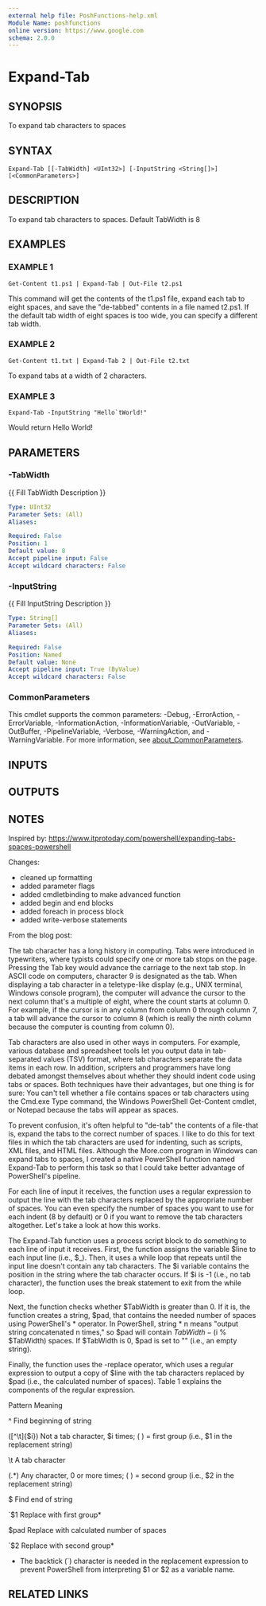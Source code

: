 ```yaml
---
external help file: PoshFunctions-help.xml
Module Name: poshfunctions
online version: https://www.google.com
schema: 2.0.0
---
```


# Expand-Tab

## SYNOPSIS
To expand tab characters to spaces

## SYNTAX

```
Expand-Tab [[-TabWidth] <UInt32>] [-InputString <String[]>] [<CommonParameters>]
```

## DESCRIPTION
To expand tab characters to spaces.
Default TabWidth is 8

## EXAMPLES

### EXAMPLE 1
```
Get-Content t1.ps1 | Expand-Tab | Out-File t2.ps1
```

This command will get the contents of the t1.ps1 file, expand each tab to eight
spaces, and save the "de-tabbed" contents in a file named t2.ps1.
If the default
tab width of eight spaces is too wide, you can specify a different tab width.

### EXAMPLE 2
```
Get-Content t1.txt | Expand-Tab 2 | Out-File t2.txt
```

To expand tabs at a width of 2 characters.

### EXAMPLE 3
```
Expand-Tab -InputString "Hello`tWorld!"
```

Would return
Hello   World!

## PARAMETERS

### -TabWidth
{{ Fill TabWidth Description }}

```yaml
Type: UInt32
Parameter Sets: (All)
Aliases:

Required: False
Position: 1
Default value: 8
Accept pipeline input: False
Accept wildcard characters: False
```

### -InputString
{{ Fill InputString Description }}

```yaml
Type: String[]
Parameter Sets: (All)
Aliases:

Required: False
Position: Named
Default value: None
Accept pipeline input: True (ByValue)
Accept wildcard characters: False
```

### CommonParameters
This cmdlet supports the common parameters: -Debug, -ErrorAction, -ErrorVariable, -InformationAction, -InformationVariable, -OutVariable, -OutBuffer, -PipelineVariable, -Verbose, -WarningAction, and -WarningVariable. For more information, see [about_CommonParameters](http://go.microsoft.com/fwlink/?LinkID=113216).

## INPUTS

## OUTPUTS

## NOTES
Inspired by: https://www.itprotoday.com/powershell/expanding-tabs-spaces-powershell

Changes:
* cleaned up formatting
* added parameter flags
* added cmdletbinding to make advanced function
* added begin and end blocks
* added foreach in process block
* added write-verbose statements

From the blog post:

The tab character has a long history in computing. 
Tabs were introduced in
typewriters, where typists could specify one or more tab stops on the page.
Pressing the Tab key would advance the carriage to the next tab stop. 
In ASCII
code on computers, character 9 is designated as the tab. 
When displaying a tab
character in a teletype-like display (e.g., UNIX terminal, Windows console
program), the computer will advance the cursor to the next column that's a
multiple of eight, where the count starts at column 0.
For example, if the
cursor is in any column from column 0 through column 7, a tab will advance the
cursor to column 8 (which is really the ninth column because the computer is
counting from column 0).

Tab characters are also used in other ways in computers. 
For example, various
database and spreadsheet tools let you output data in tab-separated values (TSV)
format, where tab characters separate the data items in each row. 
In addition,
scripters and programmers have long debated amongst themselves about whether
they should indent code using tabs or spaces. 
Both techniques have their
advantages, but one thing is for sure:  You can't tell whether a file contains
spaces or tab characters using the Cmd.exe Type command, the Windows PowerShell
Get-Content cmdlet, or Notepad because the tabs will appear as spaces.

To prevent confusion, it's often helpful to "de-tab" the contents of a file-that
is, expand the tabs to the correct number of spaces. 
I like to do this for text
files in which the tab characters are used for indenting, such as scripts, XML
files, and HTML files. 
Although the More.com program in Windows can expand tabs
to spaces, I created a native PowerShell function named Expand-Tab to perform
this task so that I could take better advantage of PowerShell's pipeline.

For each line of input it receives, the function uses a regular expression to
output the line with the tab characters replaced by the appropriate number of
spaces. 
You can even specify the number of spaces you want to use for each
indent (8 by default) or 0 if you want to remove the tab characters altogether.
Let's take a look at how this works.

The Expand-Tab function uses a process script block to do something to each line
of input it receives. 
First, the function assigns the variable $line to each
input line (i.e., $_). 
Then, it uses a while loop that repeats until the input
line doesn't contain any tab characters. 
The $i variable contains the position
in the string where the tab character occurs. 
If $i is -1 (i.e., no tab
character), the function uses the break statement to exit from the while loop.

Next, the function checks whether $TabWidth is greater than 0.
If it is, the
function creates a string, $pad, that contains the needed number of spaces using
PowerShell's * operator. 
In PowerShell, string * n means "output string
concatenated n times," so $pad will contain $TabWidth - ($i % $TabWidth) spaces.
If $TabWidth is 0, $pad is set to "" (i.e., an empty string).

Finally, the function uses the -replace operator, which uses a regular
expression to output a copy of $line with the tab characters replaced by $pad
(i.e., the calculated number of spaces). 
Table 1 explains the components of the
regular expression.

Pattern        Meaning

^              Find beginning of string

(\[^\t\]{$i})    Not a tab character, $i times; ( ) = first group (i.e., $1 in the
            replacement string)

\t             A tab character

(.*)           Any character, 0 or more times; ( ) = second group (i.e., $2 in the
            replacement string)

$              Find end of string

\`$1            Replace with first group*

$pad           Replace with calculated number of spaces

\`$2            Replace with second group*

* The backtick (\`) character is needed in the replacement expression to prevent
PowerShell from interpreting $1 or $2 as a variable name.

## RELATED LINKS
